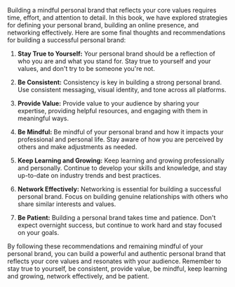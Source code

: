 
Building a mindful personal brand that reflects your core values requires time, effort, and attention to detail. In this book, we have explored strategies for defining your personal brand, building an online presence, and networking effectively. Here are some final thoughts and recommendations for building a successful personal brand:

1. **Stay True to Yourself:** Your personal brand should be a reflection of who you are and what you stand for. Stay true to yourself and your values, and don't try to be someone you're not.

2. **Be Consistent:** Consistency is key in building a strong personal brand. Use consistent messaging, visual identity, and tone across all platforms.

3. **Provide Value:** Provide value to your audience by sharing your expertise, providing helpful resources, and engaging with them in meaningful ways.

4. **Be Mindful:** Be mindful of your personal brand and how it impacts your professional and personal life. Stay aware of how you are perceived by others and make adjustments as needed.

5. **Keep Learning and Growing:** Keep learning and growing professionally and personally. Continue to develop your skills and knowledge, and stay up-to-date on industry trends and best practices.

6. **Network Effectively:** Networking is essential for building a successful personal brand. Focus on building genuine relationships with others who share similar interests and values.

7. **Be Patient:** Building a personal brand takes time and patience. Don't expect overnight success, but continue to work hard and stay focused on your goals.

By following these recommendations and remaining mindful of your personal brand, you can build a powerful and authentic personal brand that reflects your core values and resonates with your audience. Remember to stay true to yourself, be consistent, provide value, be mindful, keep learning and growing, network effectively, and be patient.
